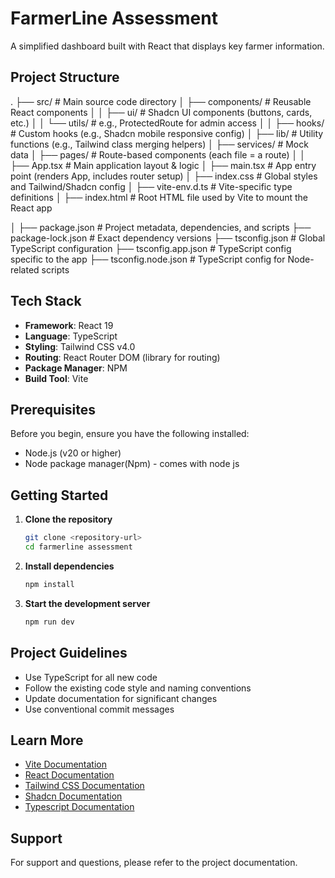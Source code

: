 # FarmerLine Assessment

A simplified dashboard built with React that displays key farmer information.

## Project Structure
.
├── src/                            # Main source code directory
│   ├── components/                 # Reusable React components
│   │   ├── ui/                     # Shadcn UI components (buttons, cards, etc.)
│   │   └── utils/                  # e.g., ProtectedRoute for admin access
│
│   ├── hooks/                      # Custom hooks (e.g., Shadcn mobile responsive config)
│   ├── lib/                        # Utility functions (e.g., Tailwind class merging helpers)
│   ├── services/                   # Mock data
│   ├── pages/                      # Route-based components (each file = a route)
│
│   ├── App.tsx                     # Main application layout & logic
│   ├── main.tsx                    # App entry point (renders App, includes router setup)
│   ├── index.css                   # Global styles and Tailwind/Shadcn config
│   ├── vite-env.d.ts               # Vite-specific type definitions
│   ├── index.html                  # Root HTML file used by Vite to mount the React app

│
├── package.json                   # Project metadata, dependencies, and scripts
├── package-lock.json              # Exact dependency versions
├── tsconfig.json                  # Global TypeScript configuration
├── tsconfig.app.json              # TypeScript config specific to the app
├── tsconfig.node.json             # TypeScript config for Node-related scripts


## Tech Stack

- **Framework**: React 19
- **Language**: TypeScript
- **Styling**: Tailwind CSS v4.0
- **Routing**: React Router DOM (library for routing)
- **Package Manager**: NPM
- **Build Tool**: Vite

## Prerequisites

Before you begin, ensure you have the following installed:

- Node.js (v20 or higher)
- Node package manager(Npm) - comes with node js

## Getting Started

1. **Clone the repository**

   ```bash
   git clone <repository-url>
   cd farmerline assessment
   ```

2. **Install dependencies**

   ```bash
   npm install
   ```

3. **Start the development server**
   ```bash
   npm run dev 
   ```

## Project Guidelines

- Use TypeScript for all new code
- Follow the existing code style and naming conventions
- Update documentation for significant changes
- Use conventional commit messages

## Learn More

- [Vite Documentation](https://vite.dev/)
- [React Documentation](https://react.dev/)
- [Tailwind CSS Documentation](https://tailwindcss.com/)
- [Shadcn Documentation](https://ui.shadcn.com/)
- [Typescript Documentation](https://www.typescriptlang.org/)

## Support

For support and questions, please refer to the project documentation.